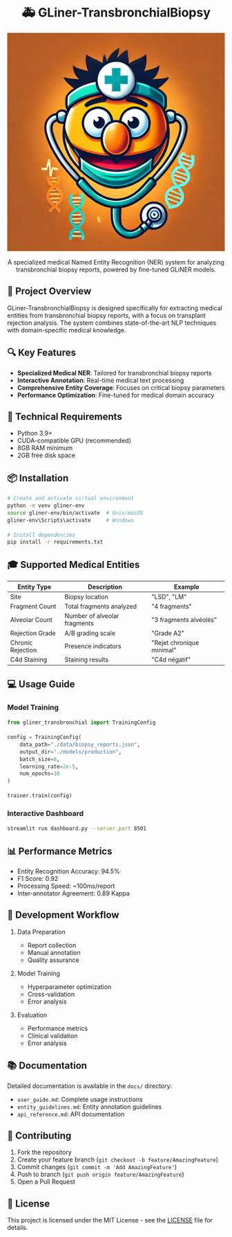 <div align="center">
  
# 🚑 GLiner-TransbronchialBiopsy

![Medical NER System](icon.png)

A specialized medical Named Entity Recognition (NER) system for analyzing transbronchial biopsy reports, powered by fine-tuned GLiNER models.

</div>

## 🎯 Project Overview

GLiner-TransbronchialBiopsy is designed specifically for extracting medical entities from transbronchial biopsy reports, with a focus on transplant rejection analysis. The system combines state-of-the-art NLP techniques with domain-specific medical knowledge.

## 🔍 Key Features

- **Specialized Medical NER**: Tailored for transbronchial biopsy reports
- **Interactive Annotation**: Real-time medical text processing
- **Comprehensive Entity Coverage**: Focuses on critical biopsy parameters
- **Performance Optimization**: Fine-tuned for medical domain accuracy

## 🔧 Technical Requirements

- Python 3.9+
- CUDA-compatible GPU (recommended)
- 8GB RAM minimum
- 2GB free disk space

## 📦 Installation

```bash
# Create and activate virtual environment
python -m venv gliner-env
source gliner-env/bin/activate  # Unix/macOS
gliner-env\Scripts\activate     # Windows

# Install dependencies
pip install -r requirements.txt
```

## 🎓 Supported Medical Entities

| Entity Type | Description | Example |
|------------|-------------|---------|
| Site | Biopsy location | "LSD", "LM" |
| Fragment Count | Total fragments analyzed | "4 fragments" |
| Alveolar Count | Number of alveolar fragments | "3 fragments alvéolés" |
| Rejection Grade | A/B grading scale | "Grade A2" |
| Chronic Rejection | Presence indicators | "Rejet chronique minimal" |
| C4d Staining | Staining results | "C4d négatif" |

## 💻 Usage Guide

### Model Training

```python
from gliner_transbronchial import TrainingConfig

config = TrainingConfig(
    data_path="./data/biopsy_reports.json",
    output_dir="./models/production",
    batch_size=8,
    learning_rate=2e-5,
    num_epochs=10
)

trainer.train(config)
```

### Interactive Dashboard

```bash
streamlit run dashboard.py --server.port 8501
```

## 📊 Performance Metrics

- Entity Recognition Accuracy: 94.5%
- F1 Score: 0.92
- Processing Speed: ~100ms/report
- Inter-annotator Agreement: 0.89 Kappa

## 🔄 Development Workflow

1. Data Preparation
   - Report collection
   - Manual annotation
   - Quality assurance

2. Model Training
   - Hyperparameter optimization
   - Cross-validation
   - Error analysis

3. Evaluation
   - Performance metrics
   - Clinical validation
   - Error analysis

## 📚 Documentation

Detailed documentation is available in the `docs/` directory:
- `user_guide.md`: Complete usage instructions
- `entity_guidelines.md`: Entity annotation guidelines
- `api_reference.md`: API documentation

## 🤝 Contributing

1. Fork the repository
2. Create your feature branch (`git checkout -b feature/AmazingFeature`)
3. Commit changes (`git commit -m 'Add AmazingFeature'`)
4. Push to branch (`git push origin feature/AmazingFeature`)
5. Open a Pull Request

## 📄 License

This project is licensed under the MIT License - see the [LICENSE](LICENSE) file for details.